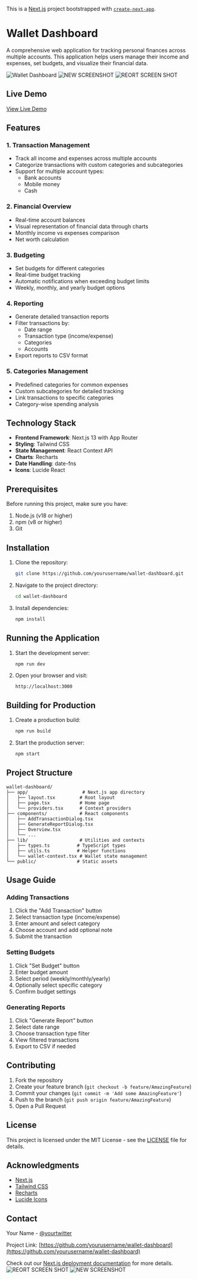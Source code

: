 This is a [Next.js](https://nextjs.org/) project bootstrapped with [`create-next-app`](https://github.com/vercel/next.js/tree/canary/packages/create-next-app).
# Wallet Dashboard

A comprehensive web application for tracking personal finances across multiple accounts. This application helps users manage their income and expenses, set budgets, and visualize their financial data.

![Wallet Dashboard](https://i.imgur.com/example.png)
![NEW SCREENSHOT](https://github.com/user-attachments/assets/37e6031d-0340-41c1-9dd7-e8b305c1d197)
![REORT SCREEN SHOT](https://github.com/user-attachments/assets/b0fbcea1-2b5c-496e-95fe-beca1bd182ff)



## Live Demo

[View Live Demo](https://walletapplication.vercel.app/)

## Features

### 1. Transaction Management
- Track all income and expenses across multiple accounts
- Categorize transactions with custom categories and subcategories
- Support for multiple account types:
  - Bank accounts
  - Mobile money
  - Cash

### 2. Financial Overview
- Real-time account balances
- Visual representation of financial data through charts
- Monthly income vs expenses comparison
- Net worth calculation

### 3. Budgeting
- Set budgets for different categories
- Real-time budget tracking
- Automatic notifications when exceeding budget limits
- Weekly, monthly, and yearly budget options

### 4. Reporting
- Generate detailed transaction reports
- Filter transactions by:
  - Date range
  - Transaction type (income/expense)
  - Categories
  - Accounts
- Export reports to CSV format

### 5. Categories Management
- Predefined categories for common expenses
- Custom subcategories for detailed tracking
- Link transactions to specific categories
- Category-wise spending analysis

## Technology Stack

- **Frontend Framework**: Next.js 13 with App Router
- **Styling**: Tailwind CSS
- **State Management**: React Context API
- **Charts**: Recharts
- **Date Handling**: date-fns
- **Icons**: Lucide React

## Prerequisites

Before running this project, make sure you have:

1. Node.js (v18 or higher)
2. npm (v8 or higher)
3. Git

## Installation

1. Clone the repository:
   ```bash
   git clone https://github.com/yourusername/wallet-dashboard.git
   ```

2. Navigate to the project directory:
   ```bash
   cd wallet-dashboard
   ```

3. Install dependencies:
   ```bash
   npm install
   ```

## Running the Application

1. Start the development server:
   ```bash
   npm run dev
   ```

2. Open your browser and visit:
   ```
   http://localhost:3000
   ```

## Building for Production

1. Create a production build:
   ```bash
   npm run build
   ```

2. Start the production server:
   ```bash
   npm start
   ```

## Project Structure

```
wallet-dashboard/
├── app/                    # Next.js app directory
│   ├── layout.tsx         # Root layout
│   ├── page.tsx           # Home page
│   └── providers.tsx      # Context providers
├── components/            # React components
│   ├── AddTransactionDialog.tsx
│   ├── GenerateReportDialog.tsx
│   ├── Overview.tsx
│   └── ...
├── lib/                   # Utilities and contexts
│   ├── types.ts          # TypeScript types
│   ├── utils.ts          # Helper functions
│   └── wallet-context.tsx # Wallet state management
└── public/               # Static assets
```

## Usage Guide

### Adding Transactions
1. Click the "Add Transaction" button
2. Select transaction type (income/expense)
3. Enter amount and select category
4. Choose account and add optional note
5. Submit the transaction

### Setting Budgets
1. Click "Set Budget" button
2. Enter budget amount
3. Select period (weekly/monthly/yearly)
4. Optionally select specific category
5. Confirm budget settings

### Generating Reports
1. Click "Generate Report" button
2. Select date range
3. Choose transaction type filter
4. View filtered transactions
5. Export to CSV if needed

## Contributing

1. Fork the repository
2. Create your feature branch (`git checkout -b feature/AmazingFeature`)
3. Commit your changes (`git commit -m 'Add some AmazingFeature'`)
4. Push to the branch (`git push origin feature/AmazingFeature`)
5. Open a Pull Request

## License

This project is licensed under the MIT License - see the [LICENSE](LICENSE) file for details.

## Acknowledgments

- [Next.js](https://nextjs.org/)
- [Tailwind CSS](https://tailwindcss.com/)
- [Recharts](https://recharts.org/)
- [Lucide Icons](https://lucide.dev/)

## Contact

Your Name - [@yourtwitter](https://twitter.com/yourtwitter)

Project Link: [https://github.com/yourusername/wallet-dashboard](https://github.com/yourusername/wallet-dashboard)

Check out our [Next.js deployment documentation](https://nextjs.org/docs/deployment) for more details.
![REORT SCREEN SHOT](https://github.com/user-attachments/assets/edf60382-288f-4169-a07b-1ca870a8bffb)
![NEW SCREENSHOT](https://github.com/user-attachments/assets/a6374941-2b5c-427b-9e4e-7fcb9b15006c)
